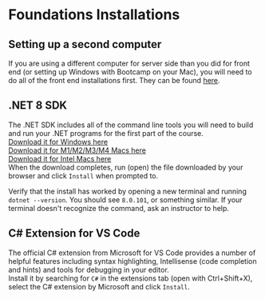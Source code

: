 # Foundations Installations

## Setting up a second computer
If you are using a different computer for server side than you did for front end (or setting up Windows with Bootcamp on your Mac), you will need to do all of the front end installations first. They can be found [here](https://github.com/nashville-software-school/client-side-mastery/blob/master/book-1-installations/chapters/GETTING_STARTED_WINDOWS_C_SHARP.md).
## .NET 8 SDK
The .NET SDK includes all of the command line tools you will need to build and run your .NET programs for the first part of the course. <br>
[Download it for Windows here](https://download.visualstudio.microsoft.com/download/pr/cb56b18a-e2a6-4f24-be1d-fc4f023c9cc8/be3822e20b990cf180bb94ea8fbc42fe/dotnet-sdk-8.0.101-win-x64.exe
) <br>
[Download it for M1/M2/M3/M4 Macs here](https://download.visualstudio.microsoft.com/download/pr/4d6fe60e-611f-4db0-8b03-fc15ee03ca7a/e24b834bd82a75fb2a50a59b8a27aed3/dotnet-sdk-8.0.101-osx-arm64.pkg) <br>
[Download it for Intel Macs here](https://download.visualstudio.microsoft.com/download/pr/3b11b408-68e1-4a8f-a0ad-55b21456c4f6/03819d38c79a9aa4fd806f8c7b64130d/dotnet-sdk-8.0.101-osx-x64.pkg
)<br>
When the download completes, run (open) the file downloaded by your browser and click `Install` when prompted to. 

Verify that the install has worked by opening a new terminal and running `dotnet --version`. You should see `8.0.101`, or something similar. If your terminal doesn't recognize the command, ask an instructor to help. 


## C# Extension for VS Code
The official C# extension from Microsoft for VS Code provides a number of helpful features including syntax highlighting, Intellisense (code completion and hints) and tools for debugging in your editor. <br>
Install it by searching for `C#` in the extensions tab (open with Ctrl+Shift+X), select the C# extension by Microsoft and click `Install`.
